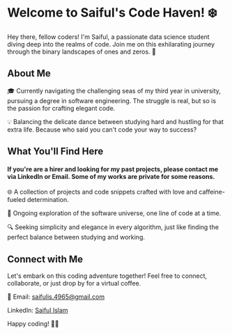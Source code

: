 # Welcome to Saiful's Code Haven! ❄️

Hey there, fellow coders! I'm Saiful, a passionate data science student diving deep into the realms of code. Join me on this exhilarating journey through the binary landscapes of ones and zeros. 🚀

## About Me

🎓 Currently navigating the challenging seas of my third year in university, pursuing a degree in software engineering. The struggle is real, but so is the passion for crafting elegant code.

💡 Balancing the delicate dance between studying hard and hustling for that extra life. Because who said you can't code your way to success?

## What You'll Find Here
#### If you're are a hirer and looking for my past projects, please contact me via LinkedIn or Email. Some of my works are private for some reasons.

🌐 A collection of projects and code snippets crafted with love and caffeine-fueled determination.

🚀 Ongoing exploration of the software universe, one line of code at a time.

🔍 Seeking simplicity and elegance in every algorithm, just like finding the perfect balance between studying and working.

## Connect with Me

Let's embark on this coding adventure together! Feel free to connect, collaborate, or just drop by for a virtual coffee.

📧 Email: saifulis.4965@gmail.com

  LinkedIn: [Saiful Islam](https://www.linkedin.com/in/saiful-islam-774343214/)

Happy coding! 🚀✨
